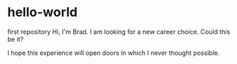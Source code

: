 # hello-world
first repository
Hi, I'm Brad. I am looking for a new career choice. Could this be it?

I hope this experience will open doors in which I never thought possible.
